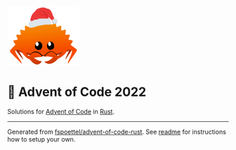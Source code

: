 <img src="./.assets/christmas_ferris.png" width="164">

# 🎄 Advent of Code 2022

Solutions for [Advent of Code](https://adventofcode.com/) in [Rust](https://www.rust-lang.org/).

<!--- advent_readme_stars table --->

---

Generated from [fspoettel/advent-of-code-rust](https://github.com/fspoettel/advent-of-code-rust). See [readme](https://github.com/fspoettel/advent-of-code-rust#readme) for instructions how to setup your own.
